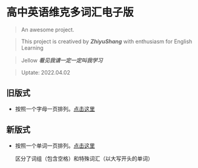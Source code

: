 # 高中英语维克多词汇电子版

> An awesome project.

> This project is creatived by ***ZhiyuShang*** with enthusiasm for English Learning

> Jellow ***看见我请一定一定叫我学习*** 

> Uptate: 2022.04.02

## 旧版式

- 按照一个字母一页排列。[点击这里](2/)
  

## 新版式

- 按照一个单词一页排列。[点击这里](3/)

    区分了词组（包含空格）和特殊词汇（以大写开头的单词）